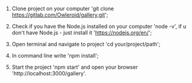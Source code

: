 1. Clone project on your computer 'git clone https://gitlab.com/Owleroid/gallery.git';

2. Check if you have the Node.js installed on your computer 'node -v', if u don't have Node.js - just install it 'https://nodejs.org/en/';

3. Open terminal and navigate to project 'cd your/project/path';

4. In command line write 'npm install';

5. Start the project 'npm start' and open your browser 'http://localhost:3000/gallery'.